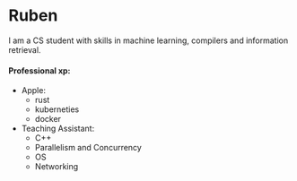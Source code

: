 # Ruben 

I am a CS student with skills in machine learning, compilers and information retrieval. 




#### Professional xp:
- Apple: 
  - rust
  - kuberneties
  - docker
- Teaching Assistant:
  - C++
  - Parallelism and Concurrency
  - OS
  - Networking

